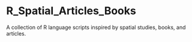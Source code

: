 # R_Spatial_Articles_Books
A collection of R language scripts inspired by  spatial studies, books, and articles.
